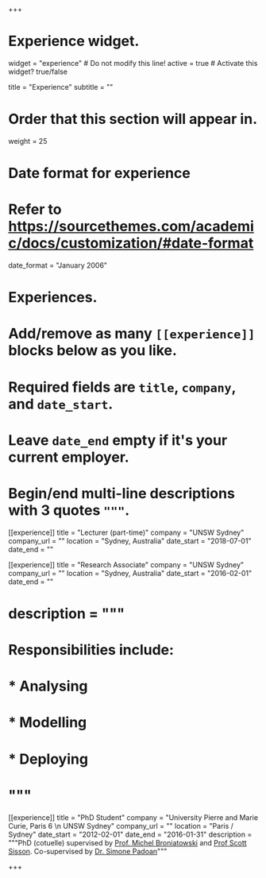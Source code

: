 +++
# Experience widget.
widget = "experience"  # Do not modify this line!
active = true  # Activate this widget? true/false

title = "Experience"
subtitle = ""

# Order that this section will appear in.
weight = 25

# Date format for experience
#   Refer to https://sourcethemes.com/academic/docs/customization/#date-format
date_format = "January 2006"

# Experiences.
#   Add/remove as many `[[experience]]` blocks below as you like.
#   Required fields are `title`, `company`, and `date_start`.
#   Leave `date_end` empty if it's your current employer.
#   Begin/end multi-line descriptions with 3 quotes `"""`.

[[experience]]
title = "Lecturer (part-time)"
company = "UNSW Sydney"
company_url = ""
location = "Sydney, Australia"
date_start = "2018-07-01"
date_end = ""

[[experience]]
  title = "Research Associate"
  company = "UNSW Sydney"
  company_url = ""
  location = "Sydney, Australia"
  date_start = "2016-02-01"
  date_end = ""
  # description = """
  # Responsibilities include:
  
  #  * Analysing
  # * Modelling
  # * Deploying
  #  """

[[experience]]
  title = "PhD Student"
  company = "University Pierre and Marie Curie, Paris 6 \n UNSW Sydney"
  company_url = ""
  location = "Paris / Sydney"
  date_start = "2012-02-01"
  date_end = "2016-01-31"
  description = """PhD (cotuelle) supervised by [Prof. Michel Broniatowski](http://www.lsta.upmc.fr/Broniatowski/) and [Prof Scott Sisson](https://web.maths.unsw.edu.au/~scott/). Co-supervised by [Dr. Simone Padoan](http://didattica.unibocconi.eu/mypage/index.php?IdUte=154276&lingua=eng)"""

+++
